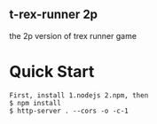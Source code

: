 ## t-rex-runner 2p

the 2p version of trex runner game

# Quick Start
```
First, install 1.nodejs 2.npm, then
$ npm install
$ http-server . --cors -o -c-1
```
